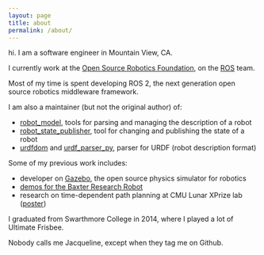 ```yaml
---
layout: page
title: about
permalink: /about/
---
```


hi. I am a software engineer in Mountain View, CA.

I currently work at the [Open Source Robotics Foundation](http://www.osrfoundation.org/), on the [ROS](http://wiki.ros.org/) team.

Most of my time is spent developing ROS 2, the next generation open source robotics middleware framework.

I am also a maintainer (but not the original author) of:

  - [robot_model](https://github.com/ros/robot_model), tools for parsing and managing the description of a robot
  - [robot_state_publisher](https://github.com/ros/robot_state_publisher), tool for changing and publishing the state of a robot
  - [urdfdom](https://github.com/ros/urdfdom) and [urdf_parser_py](https://github.com/ros/urdf_parser_py), parser for URDF (robot description format)

Some of my previous work includes:

  - developer on [Gazebo](http://gazebosim.org/), the open source physics simulator for robotics
  - [demos for the Baxter Research Robot](https://github.com/osrf/baxter_demos)
  - research on time-dependent path planning at CMU Lunar XPrize lab ([poster]({{site.baseurl}}/assets/kay-poster-riss13.pdf))

I graduated from Swarthmore College in 2014, where I played a lot of Ultimate Frisbee.

Nobody calls me Jacqueline, except when they tag me on Github.
